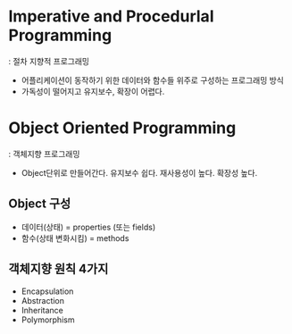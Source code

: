 # Imperative and Procedurlal Programming

: 절차 지향적 프로그래밍

- 어플리케이션이 동작하기 위한 데이터와 함수들 위주로 구성하는 프로그래밍 방식
- 가독성이 떨어지고 유지보수, 확장이 어렵다.

# Object Oriented Programming

: 객체지향 프로그래밍

- Object단위로 만들어간다. 유지보수 쉽다. 재사용성이 높다. 확장성 높다.

## Object 구성

- 데이터(상태) = properties (또는 fields)
- 함수(상태 변화시킴) = methods

## 객체지향 원칙 4가지

- Encapsulation
- Abstraction
- Inheritance
- Polymorphism
